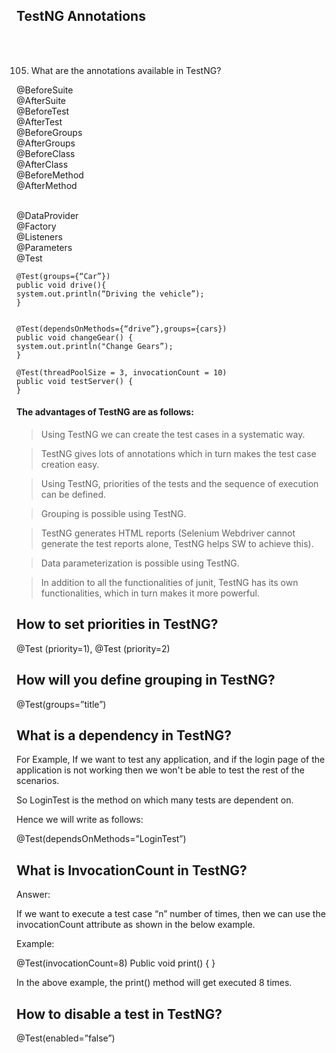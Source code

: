 
## TestNG Annotations
<br><br>

105. What are the annotations available in TestNG?

@BeforeSuite <br>
@AfterSuite <br>
@BeforeTest <br>
@AfterTest <br>
@BeforeGroups <br>
@AfterGroups<br>
@BeforeClass<br>
@AfterClass<br>
@BeforeMethod<br>
@AfterMethod<br><br>

@DataProvider	<br>
@Factory<br>
@Listeners<br>
@Parameters<br>
@Test<br>


```
@Test(groups={“Car”})
public void drive(){
system.out.println(“Driving the vehicle”);
}


@Test(dependsOnMethods={“drive”},groups={cars})
public void changeGear() {
system.out.println("Change Gears”);
}

@Test(threadPoolSize = 3, invocationCount = 10)
public void testServer() {
}
```


#### The advantages of TestNG are as follows:

> Using TestNG we can create the test cases in a systematic way.

> TestNG gives lots of annotations which in turn makes the test case creation easy.

> Using TestNG, priorities of the tests and the sequence of execution can be defined.

> Grouping is possible using TestNG.

> TestNG generates HTML reports (Selenium Webdriver cannot generate the test reports alone, TestNG helps SW to achieve this).

> Data parameterization is possible using TestNG.

> In addition to all the functionalities of junit, TestNG has its own functionalities, which in turn makes it more powerful.



## How to set priorities in TestNG?
@Test (priority=1), @Test (priority=2)


## How will you define grouping in TestNG?

@Test(groups=”title”)


## What is a dependency in TestNG?

For Example, If we want to test any application, and if the login page of the application is not working then we won't be able to test the rest of the scenarios.

So LoginTest is the method on which many tests are dependent on.

Hence we will write as follows:

@Test(dependsOnMethods=”LoginTest”) 



## What is InvocationCount in TestNG?

Answer:

If we want to execute a test case “n” number of times, then we can use the invocationCount attribute as shown in the below example.

Example:

@Test(invocationCount=8) 
Public void print()
 { 
 }

In the above example, the print() method will get executed 8 times.


##  How to disable a test in TestNG?

@Test(enabled=”false”)
